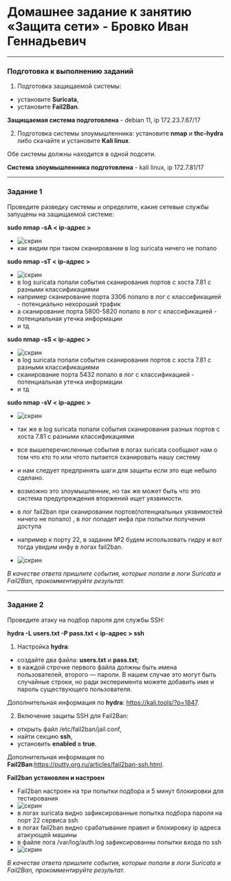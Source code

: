 # Домашнее задание к занятию «Защита сети» - Бровко Иван Геннадьевич

------

### Подготовка к выполнению заданий

1. Подготовка защищаемой системы:

- установите **Suricata**,
- установите **Fail2Ban**.

**Защищаемая система подготовлена** - debian 11, ip 172.23.7.67/17

2. Подготовка системы злоумышленника: установите **nmap** и **thc-hydra** либо скачайте и установите **Kali linux**.

Обе системы должны находится в одной подсети.

**Система злоумышленника подготовлена** - kali linux, ip 172.7.81/17

------

### Задание 1

Проведите разведку системы и определите, какие сетевые службы запущены на защищаемой системе:

**sudo nmap -sA < ip-адрес >**
* ![скрин](img/hw-13-03/1.png)
* как видим при таком сканировании в log suricata ничего не попало

**sudo nmap -sT < ip-адрес >**
* ![скрин](img/hw-13-03/1-2.png)
* в log suricata попали события сканирования портов с хоста 7.81 с разными классификациями
* например сканирование порта 3306 попало в лог с классификацией - потенциально нехороший трафик
* а сканирование порта 5800-5820 попало в лог с классификацией -  потенциальная утечка информации
* и тд

**sudo nmap -sS < ip-адрес >**
* ![скрин](img/hw-13-03/1-3.png)
* в log suricata попали события сканирования портов с хоста 7.81 с разными классификациями
* сканирование порта 5432 попало в лог с классификацией -  потенциальная утечка информации
* и тд

**sudo nmap -sV < ip-адрес >**
* ![скрин](img/hw-13-03/1-4.png)
* так же в log suricata попали события сканирования разных портов с хоста 7.81 с разными классификациями

* все вышеперечисленные события в логах suricata сообщают нам о том что кто то или чтото пытается сканировать нашу систему
* и нам следует предпринять шаги для защиты если это еще небыло сделано.
* возможно это злоумышленник, но так же может быть что это система предупреждения вторжений ищет уязвимости.



* в лог fail2ban при сканировании портов(потенциальных уязвимостей ничего не попало) , в лог попадет инфа при попытки получения доступа
* например к порту 22, в задании №2 будем использовать гидру и вот тогда увидим инфу в логах fail2ban.
* ![скрин](img/hw-13-03/1-1.png)

*В качестве ответа пришлите события, которые попали в логи Suricata и Fail2Ban, прокомментируйте результат.*

------

### Задание 2

Проведите атаку на подбор пароля для службы SSH:

**hydra -L users.txt -P pass.txt < ip-адрес > ssh**

1. Настройка **hydra**: 
 
 - создайте два файла: **users.txt** и **pass.txt**;
 - в каждой строчке первого файла должны быть имена пользователей, второго — пароли. В нашем случае это могут быть случайные строки, но ради эксперимента можете добавить имя и пароль существующего пользователя.

Дополнительная информация по **hydra**: https://kali.tools/?p=1847.

2. Включение защиты SSH для Fail2Ban:

-  открыть файл /etc/fail2ban/jail.conf,
-  найти секцию **ssh**,
-  установить **enabled**  в **true**.

Дополнительная информация по **Fail2Ban**:https://putty.org.ru/articles/fail2ban-ssh.html.

**Fail2ban установлен и настроен**
* Fail2ban настроен на три попытки подбора и 5 минут блокировки для тестирования
* ![скрин](img/hw-13-03/2.png)
* в логах suricata видно зафиксированные попытка подбора пароля на порт 22  сервиса ssh
* в логах fail2ban видно срабатывание правил и блокировку ip адреса атакующей машины
* в файле лога /var/log/auth.log зафиксированны попытки входа по ssh
* ![скрин](img/hw-13-03/2-1.png)

*В качестве ответа пришлите события, которые попали в логи Suricata и Fail2Ban, прокомментируйте результат.*
